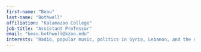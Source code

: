 ```yaml
---
first-name: "Beau"
last-name: "Bothwell"
affiliation: "Kalamazoo College"
job-title: "Assistant Professor"
email: "beau.bothwell@kzoo.edu"
interests: "Radio, popular music, politics in Syria, Lebanon, and the diaspora"
---
```

